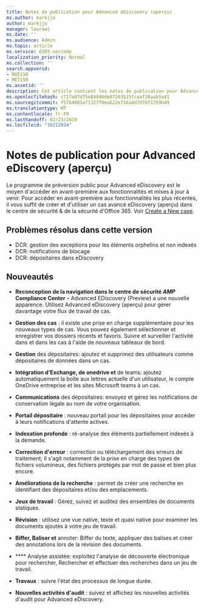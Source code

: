 ```yaml
---
title: Notes de publication pour Advanced eDiscovery (aperçu)
ms.author: markjjo
author: markjjo
manager: laurawi
ms.date: ''
ms.audience: Admin
ms.topic: article
ms.service: O365-seccomp
localization_priority: Normal
ms.collection: ''
search.appverid:
- MOE150
- MET150
ms.assetid: ''
description: Cet article contient les notes de publication pour Advanced eDiscovery (aperçu).
ms.openlocfilehash: c717a07d75e84046de07203515fceaf26aab5a41
ms.sourcegitcommit: f57b4001ef1327f0ea622e716a4d7d78f1769b49
ms.translationtype: MT
ms.contentlocale: fr-FR
ms.lasthandoff: 02/23/2019
ms.locfileid: "30212934"
---
```

# <a name="release-notes-for-advanced-ediscovery-preview"></a>Notes de publication pour Advanced eDiscovery (aperçu)

Le programme de préversion public pour Advanced eDiscovery est le moyen d'accéder en avant-première aux fonctionnalités et mises à jour à venir. Pour accéder en avant-première aux fonctionnalités les plus récentes, il vous suffit de créer et d'utiliser un cas avancé eDiscovery (aperçu) dans le centre de sécurité & de la sécurité d'Office 365. Voir [Create a New case](create-new-ediscovery-case.md).

## <a name="issues-fixed-in-this-release"></a>Problèmes résolus dans cette version

- DCR: gestion des exceptions pour les éléments orphelins et non indexés
- DCR: notifications de blocage
- DCR: dépositaires dans eDiscovery

## <a name="whats-new"></a>Nouveautés

- **Reconception de la navigation dans le centre de sécurité _AMP_ Compliance Center** – Advanced EDiscovery (Preview) a une nouvelle apparence. Utilisez Advanced eDiscovery (aperçu) pour gérer davantage votre flux de travail de cas.

- **Gestion des cas** : il existe une prise en charge supplémentaire pour les nouveaux types de cas. Vous pouvez également sélectionner et enregistrer vos dossiers récents et favoris. Suivre et surveiller l'activité dans et dans les cas à l'aide de nouveaux tableaux de bord.

- **Gestion** des dépositaires: ajoutez et supprimez des utilisateurs comme dépositaires de données dans un cas.

- **Intégration d'Exchange, de onedrive et** de teams: ajoutez automatiquement la boîte aux lettres actuelle d'un utilisateur, le compte OneDrive entreprise et les sites Microsoft teams à un cas. 

- **Communications** des dépositaires: envoyez et gérez les notifications de conservation légale au nom de votre organisation.

- **Portail dépositaire** : nouveau portail pour les dépositaires pour accéder à leurs notifications d'attente actives.

- **Indexation profonde** : ré-analyse des éléments partiellement indexés à la demande.

- **Correction d'erreur** : correction ou téléchargement des erreurs de traitement; Il s'agit notamment de la prise en charge des types de fichiers volumineux, des fichiers protégés par mot de passe et bien plus encore. 

- **Améliorations de la recherche** : permet de créer une recherche en identifiant des dépositaires et/ou des emplacements.

- **Jeux de travail** : Gérez, suivez et auditez des ensembles de documents statiques.

- **Révision** : utilisez une vue native, texte et quasi native pour examiner les documents ajoutés à votre jeu de travail.

- **Biffer, Baliser et** annoter: Biffer du texte, appliquer des balises et créer des annotations lors de la révision des documents.
  
- **** Analyse assistée: exploitez l'analyse de découverte électronique pour rechercher, Rechercher et effectuer des recherches dans un jeu de travail.

- **Travaux** : suivre l'état des processus de longue durée.

- **Nouvelles activités d'audit** : suivez et affichez les nouvelles activités d'audit pour Advanced eDiscovery.
